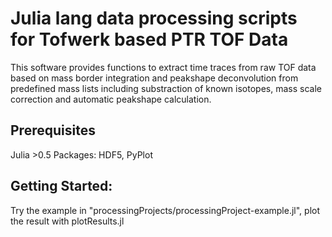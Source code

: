 # Julia lang data processing scripts for Tofwerk based PTR TOF Data
This software provides functions to extract time traces from raw TOF data based on mass border integration and peakshape deconvolution from predefined mass lists including substraction of known isotopes, mass scale correction and automatic peakshape calculation.

## Prerequisites
Julia >0.5
Packages: HDF5, PyPlot

## Getting Started:
Try the example in "processingProjects/processingProject-example.jl", plot the result with plotResults.jl
